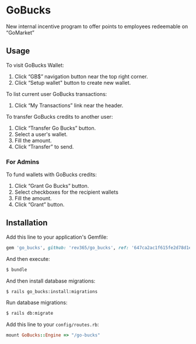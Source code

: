 # GoBucks
New internal incentive program to offer points to employees redeemable on “GoMarket”

## Usage

To visit GoBucks Wallet:
1. Click “GB$” navigation button near the top right corner.
2. Click “Setup wallet" button to create new wallet.

To list current user GoBucks transactions:
1. Click “My Transactions” link near the header.

To transfer GoBucks credits to another user:
1. Click “Transfer Go Bucks” button.
2. Select a user's wallet.
3. Fill the amount.
4. Click “Transfer” to send.

### For Admins

To fund wallets with GoBucks credits:
1. Click “Grant Go Bucks” button.
2. Select checkboxes for the recipient wallets
3. Fill the amount.
4. Click “Grant” button.

## Installation
Add this line to your application's Gemfile:
```ruby
gem 'go_bucks', github: 'rev365/go_bucks', ref: '647ca2ac1f615fe2d78d1ec40f92317b17776872'
```

And then execute:
```bash
$ bundle
```

And then install database migrations:
```bash
$ rails go_bucks:install:migrations
```

Run database migrations:
```bash
$ rails db:migrate
```

Add this line to your `config/routes.rb`:
```ruby
mount GoBucks::Engine => "/go-bucks"
```
